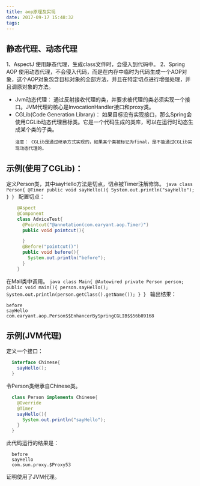 ```yaml
---
title: aop原理及实现
date: 2017-09-17 15:48:32
tags:
---
```


## 静态代理、动态代理
1、AspectJ 使用静态代理，生成class文件时，会侵入到代码中。
2、Spring AOP 使用动态代理，不会侵入代码，而是在内存中临时为代码生成一个AOP对象，这个AOP对象包含目标对象的全部方法，并且在特定切点进行增强处理，并且调原对象的方法。
  * Jvm动态代理： 通过反射接收代理的类，并要求被代理的类必须实现一个接口。JVM代理的核心是InvocationHandler接口和proxy类。
  * CGLib(Code Generation Library)： 如果目标没有实现接口，那么Spring会使用CGLib动态代理目标类。它是一个代码生成的类库，可以在运行时动态生成某个类的子类。
      ```
      注意： CGLib是通过继承方式实现的，如果某个类被标记为final，是不能通过CGLib实现动态代理的。
      ```
## 示例(使用了CGLib)：
  定义Person类，其中sayHello方法是切点，切点被Timer注解修饰。
    ```java
      class Person{
        @Timer
        public void sayHello(){
          System.out.println("sayHello");
        }
      }
    ```
  配置切点：
  ```java
      @Aspect
      @Component
      class AdviceTest{
        @Pointcut("@annotation(com.earyant.aop.Timer)")
        public void pointcut(){

        }
        @Before("pointcut()")
        public void before(){
          System.out.println("before");
        }
      }
  ```
  在Mail类中调用。
    ```java
    class Main{
      @Autowired
      private Person person;
      public void main(){
        person.sayHello();
        System.out.println(person.getClass().getName());
      }
    }
    ```
  输出结果：
  ```
  before
  sayHello
  com.earyant.aop.Person$$EnhancerBySpringCGLIB$$56b89168
  ```
## 示例(JVM代理)
  定义一个接口：
  ```java
    interface Chinese{
      sayHello();
    }
  ```
  令Person类继承自Chinese类。
  ```java
    class Person implements Chinese{
      @Override
      @Timer
      sayHello(){
        System.out.println("sayHello");
      }
    }
  ```
  此代码运行的结果是：
  ```
    before
    sayHello
    com.sun.proxy.$Proxy53
  ```
  证明使用了JVM代理。
